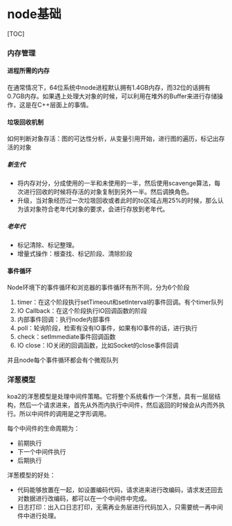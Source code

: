 # node基础

[TOC]

### 内存管理

#### 进程所需的内存

在通常情况下，64位系统中node进程默认拥有1.4GB内存，而32位的话拥有0.7GB内存。如果遇上处理大对象的时候，可以利用在堆外的Buffer来进行存储操作，这是在C++层面上的事情。

#### 垃圾回收机制

如何判断对象存活：图的可达性分析，从变量引用开始，进行图的遍历，标记出存活的对象

##### 新生代

- 将内存对分，分成使用的一半和未使用的一半，然后使用scavenge算法，每次进行回收的时候将存活的对象复制到另外一半。然后调换角色。
- 升级，当对象经历过一次垃圾回收或者此时的to区域占用25%的时候，那么认为该对象符合老年代对象的要求，会进行存放到老年代。

##### 老年代

- 标记清除、标记整理。
- 增量式操作：根查找、标记阶段、清除阶段

####  事件循环

Node环境下的事件循环和浏览器的事件循环有所不同，分为6个阶段

1. timer：在这个阶段执行setTimeout和setInterval的事件回调。有个timer队列
2. IO Callback：在这个阶段执行IO回调函数的阶段
3. 内部事件回调：执行node内部事件
4. poll：轮询阶段，检索有没有IO事件，如果有IO事件的话，进行执行
5. check：setImmediate事件回调函数
6. IO close：IO关闭的回调函数，比如Socket的close事件回调

并且node每个事件循环都会有个微观队列

### 洋葱模型

koa2的洋葱模型是处理中间件策略。它将整个系统看作一个洋葱，具有一层层结构，然后一个请求进来，首先从外而内执行中间件，然后返回的时候会从内而外执行。所以中间件的调用是之字形调用。

每个中间件的生命周期为：

- 前期执行
- 下一个中间件执行
- 后期执行

洋葱模型的好处：

- 代码能够放置在一起，如设置编码代码，请求进来进行改编码，请求发还回去对数据进行改编码，都可以在一个中间件中完成。
- 日志打印：出入口日志打印，无需再业务层进行代码加入，只需要统一再中间件中进行处理。